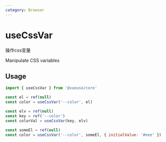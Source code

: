 ```yaml
---
category: Browser
---
```


# useCssVar

操作css变量

Manipulate CSS variables

## Usage

```js
import { useCssVar } from '@vueuse/core'

const el = ref(null)
const color = useCssVar('--color', el)

const elv = ref(null)
const key = ref('--color')
const colorVal = useCssVar(key, elv)

const someEl = ref(null)
const color = useCssVar('--color', someEl, { initialValue: '#eee' })
```

